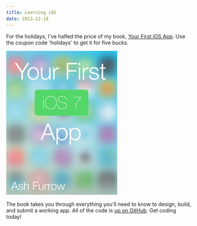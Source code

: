 ```yaml
---
title: Learning iOS
date: 2013-12-18
---
```


For the holidays, I've halfed the price of my book, [Your First iOS App](https://leanpub.com/your-first-ios-app/). Use the coupon code 'holidays' to get it for five bucks.

![](2EA155248551468EBDB8D723F0CBB351.png)

The book takes you through everything you'll need to know to design, build, and submit a working app. All of the code is [up on GitHub](https://github.com/AshFurrow/Your-First-iOS-App). Get coding today!
